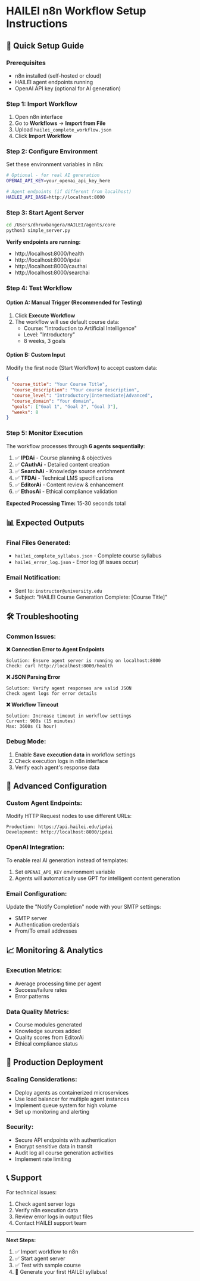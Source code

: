 # HAILEI n8n Workflow Setup Instructions

## 🚀 Quick Setup Guide

### Prerequisites
- n8n installed (self-hosted or cloud)
- HAILEI agent endpoints running
- OpenAI API key (optional for AI generation)

### Step 1: Import Workflow
1. Open n8n interface
2. Go to **Workflows** → **Import from File**
3. Upload `hailei_complete_workflow.json`
4. Click **Import Workflow**

### Step 2: Configure Environment
Set these environment variables in n8n:

```bash
# Optional - for real AI generation
OPENAI_API_KEY=your_openai_api_key_here

# Agent endpoints (if different from localhost)
HAILEI_API_BASE=http://localhost:8000
```

### Step 3: Start Agent Server
```bash
cd /Users/dhruvbangera/HAILEI/agents/core
python3 simple_server.py
```

**Verify endpoints are running:**
- http://localhost:8000/health
- http://localhost:8000/ipdai
- http://localhost:8000/cauthai  
- http://localhost:8000/searchai

### Step 4: Test Workflow

#### Option A: Manual Trigger (Recommended for Testing)
1. Click **Execute Workflow** 
2. The workflow will use default course data:
   - Course: "Introduction to Artificial Intelligence"
   - Level: "Introductory"
   - 8 weeks, 3 goals

#### Option B: Custom Input
Modify the first node (Start Workflow) to accept custom data:
```json
{
  "course_title": "Your Course Title",
  "course_description": "Your course description",
  "course_level": "Introductory|Intermediate|Advanced",
  "course_domain": "Your domain",
  "goals": ["Goal 1", "Goal 2", "Goal 3"],
  "weeks": 8
}
```

### Step 5: Monitor Execution

The workflow processes through **6 agents sequentially**:

1. ✅ **IPDAi** - Course planning & objectives
2. ✅ **CAuthAi** - Detailed content creation  
3. ✅ **SearchAi** - Knowledge source enrichment
4. ✅ **TFDAi** - Technical LMS specifications
5. ✅ **EditorAi** - Content review & enhancement
6. ✅ **EthosAi** - Ethical compliance validation

**Expected Processing Time:** 15-30 seconds total

## 📊 Expected Outputs

### Final Files Generated:
- `hailei_complete_syllabus.json` - Complete course syllabus
- `hailei_error_log.json` - Error log (if issues occur)

### Email Notification:
- Sent to: `instructor@university.edu`
- Subject: "HAILEI Course Generation Complete: [Course Title]"

## 🛠️ Troubleshooting

### Common Issues:

**❌ Connection Error to Agent Endpoints**
```
Solution: Ensure agent server is running on localhost:8000
Check: curl http://localhost:8000/health
```

**❌ JSON Parsing Error**
```
Solution: Verify agent responses are valid JSON
Check agent logs for error details
```

**❌ Workflow Timeout**
```
Solution: Increase timeout in workflow settings
Current: 900s (15 minutes)
Max: 3600s (1 hour)
```

### Debug Mode:
1. Enable **Save execution data** in workflow settings
2. Check execution logs in n8n interface
3. Verify each agent's response data

## 🔧 Advanced Configuration

### Custom Agent Endpoints:
Modify HTTP Request nodes to use different URLs:
```
Production: https://api.hailei.edu/ipdai
Development: http://localhost:8000/ipdai
```

### OpenAI Integration:
To enable real AI generation instead of templates:
1. Set `OPENAI_API_KEY` environment variable
2. Agents will automatically use GPT for intelligent content generation

### Email Configuration:
Update the "Notify Completion" node with your SMTP settings:
- SMTP server
- Authentication credentials  
- From/To email addresses

## 📈 Monitoring & Analytics

### Execution Metrics:
- Average processing time per agent
- Success/failure rates
- Error patterns

### Data Quality Metrics:
- Course modules generated
- Knowledge sources added
- Quality scores from EditorAi
- Ethical compliance status

## 🚀 Production Deployment

### Scaling Considerations:
- Deploy agents as containerized microservices
- Use load balancer for multiple agent instances
- Implement queue system for high volume
- Set up monitoring and alerting

### Security:
- Secure API endpoints with authentication
- Encrypt sensitive data in transit
- Audit log all course generation activities
- Implement rate limiting

## 📞 Support

For technical issues:
1. Check agent server logs
2. Verify n8n execution data
3. Review error logs in output files
4. Contact HAILEI support team

---

**Next Steps:**
1. ✅ Import workflow to n8n
2. ✅ Start agent server  
3. ✅ Test with sample course
4. 🎯 Generate your first HAILEI syllabus!